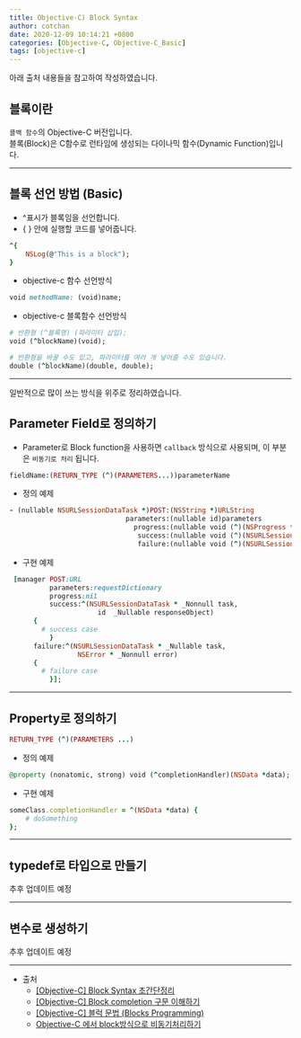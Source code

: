 ```yaml
---
title: Objective-C) Block Syntax
author: cotchan 
date: 2020-12-09 10:14:21 +0800 
categories: [Objective-C, Objective-C_Basic]
tags: [objective-c]
---
```


아래 출처 내용들을 참고하여 작성하였습니다.    

## 블록이란

`콜백 함수`의 Objective-C 버전입니다.    
블록(Block)은 C함수로 런타임에 생성되는 다이나믹 함수(Dynamic Function)입니다.    



---


## 블록 선언 방법 (Basic)

+ ^표시가 블록임을 선언합니다.
+ { } 안에 실행할 코드를 넣어줍니다.

```ruby
^{
	NSLog(@"This is a block");
}
```

+ objective-c 함수 선언방식

```ruby
void methodName: (void)name;
```

+ objective-c 블록함수 선언방식

```ruby
# 반환형 (^블록명) (파라미터 삽입);
void (^blockName)(void);

# 반환형을 바꿀 수도 있고, 파라미터를 여러 개 넣어줄 수도 있습니다.
double (^blockName)(double, double);
```


---


일반적으로 많이 쓰는 방식을 위주로 정리하였습니다.    


## Parameter Field로 정의하기

+ Parameter로 Block function을 사용하면 `callback` 방식으로 사용되며, 이 부분은 `비동기로 처리` 됩니다.

```ruby
fieldName:(RETURN_TYPE (^)(PARAMETERS...))parameterName
```

+ 정의 예제   

```ruby
- (nullable NSURLSessionDataTask *)POST:(NSString *)URLString
                             parameters:(nullable id)parameters
                               progress:(nullable void (^)(NSProgress *uploadProgress))uploadProgress
                                success:(nullable void (^)(NSURLSessionDataTask *task, id _Nullable responseObject))success
                                failure:(nullable void (^)(NSURLSessionDataTask * _Nullable task, NSError *error))failure;
```

+ 구현 예제

```ruby
 [manager POST:URL
          parameters:requestDictionary
          progress:nil
          success:^(NSURLSessionDataTask * _Nonnull task, 
				      id  _Nullable responseObject) 
	  {
		# success case
          }
	  failure:^(NSURLSessionDataTask * _Nullable task, 
				 NSError * _Nonnull error) 
	  {
		# failure case	
          }];
```

---


## Property로 정의하기

```ruby
RETURN_TYPE (^)(PARAMETERS ...)
```

+ 정의 예제

```ruby
@property (nonatomic, strong) void (^completionHandler)(NSData *data);
```


+ 구현 예제

```ruby
someClass.completionHandler = ^(NSData *data) {
	# doSomething
};
```


---


## typedef로 타입으로 만들기

추후 업데이트 예정

---


## 변수로 생성하기

추후 업데이트 예정


---

+ 출처
	+ [[Objective-C] Block Syntax 초간단정리](http://seorenn.blogspot.com/2016/07/objective-c-block-syntax.html)
	+ [[Objective-C] Block completion 구문 이해하기](https://medium.com/@twih1203/objective-c-block-completion-%EA%B5%AC%EB%AC%B8-%EC%9D%B4%ED%95%B4%ED%95%98%EA%B8%B0-17e08bbc9906)
	+ [[Objective-C] 블럭 문법 (Blocks Programming)](http://seorenn.blogspot.com/2014/04/objective-c-blocks-programming.html)
	+ [Objective-C 에서 block방식으로 비동기처리하기](https://dolfalf.tistory.com/71)

